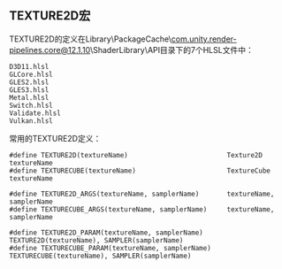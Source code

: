 ## TEXTURE2D宏
TEXTURE2D的定义在Library\PackageCache\com.unity.render-pipelines.core@12.1.10\ShaderLibrary\API目录下的7个HLSL文件中：
```hlsl
D3D11.hlsl
GLCore.hlsl
GLES2.hlsl
GLES3.hlsl
Metal.hlsl
Switch.hlsl
Validate.hlsl
Vulkan.hlsl
```
常用的TEXTURE2D定义：
```hlsl
#define TEXTURE2D(textureName)                         Texture2D textureName
#define TEXTURECUBE(textureName)                       TextureCube textureName

#define TEXTURE2D_ARGS(textureName, samplerName)       textureName, samplerName
#define TEXTURECUBE_ARGS(textureName, samplerName)     textureName, samplerName

#define TEXTURE2D_PARAM(textureName, samplerName)      TEXTURE2D(textureName), SAMPLER(samplerName)
#define TEXTURECUBE_PARAM(textureName, samplerName)    TEXTURECUBE(textureName), SAMPLER(samplerName)
```
